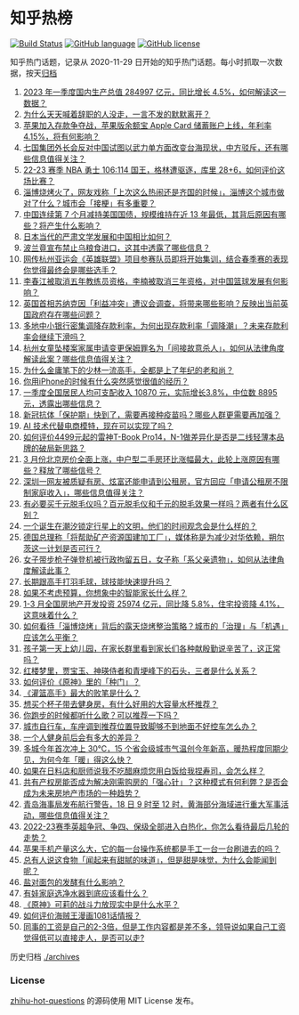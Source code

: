 # 知乎热榜
[![Build Status](https://github.com/ToWeLong/zhihu-hot-questions/workflows/CI/badge.svg)](https://github.com/ToWeLong/zhihu-hot-questions/actions)
[![GitHub language](https://img.shields.io/badge/language-golang-orange.svg)](https://golang.org/)
[![GitHub license](https://img.shields.io/github/license/ToWeLong/zhihu-hot-questions)](https://github.com/ToWeLong/zhihu-hot-questions/blob/main/LICENSE)

知乎热门话题，记录从 2020-11-29 日开始的知乎热门话题。每小时抓取一次数据，按天[归档](./archives)

<!-- BEGIN -->

1. [2023 年一季度国内生产总值 284997 亿元，同比增长 4.5%，如何解读这一数据？](https://www.zhihu.com/question/596252322)
1. [为什么天天喊着辞职的人没走，一言不发的默默离开？](https://www.zhihu.com/question/595489312)
1. [苹果加入存款争夺战，苹果版余额宝 Apple Card 储蓄账户上线，年利率 4.15%，将有何影响？](https://www.zhihu.com/question/596245129)
1. [七国集团外长会反对中国试图以武力单方面改变台海现状，中方驳斥，还有哪些信息值得关注？](https://www.zhihu.com/question/596098771)
1. [22-23 赛季 NBA 勇士 106:114 国王，格林遭驱逐，库里 28+6，如何评价这场比赛？](https://www.zhihu.com/question/596249018)
1. [淄博烧烤火了，网友戏称「上次这么热闹还是齐国的时候」，淄博这个城市做对了什么？城市会「接梗」有多重要？](https://www.zhihu.com/question/595805149)
1. [中国连续第 7 个月减持美国国债，规模维持在近 13 年最低，其背后原因有哪些？将产生什么影响？](https://www.zhihu.com/question/596239283)
1. [日本当代的严肃文学发展和中国相比如何？](https://www.zhihu.com/question/595907763)
1. [波兰竟宣布禁止乌粮食进口，这其中透露了哪些信息？](https://www.zhihu.com/question/596126728)
1. [网传杭州亚运会《英雄联盟》项目参赛队员即将开始集训，结合春季赛的表现你觉得最终会是哪些选手？](https://www.zhihu.com/question/596100611)
1. [李春江被取消五年教练员资格，李楠被取消三年资格，对中国篮球发展有何影响？](https://www.zhihu.com/question/596045750)
1. [英国首相苏纳克因「利益冲突」遭议会调查，将带来哪些影响？反映出当前英国政府存在哪些问题？](https://www.zhihu.com/question/596244522)
1. [多地中小银行密集调降存款利率，为何出现存款利率「调降潮」？未来存款利率会继续下滑吗？](https://www.zhihu.com/question/596236766)
1. [杭州女童坠楼案家属申请变更保姆罪名为「间接故意杀人」，如何从法律角度解读此案？哪些信息值得关注？](https://www.zhihu.com/question/596256411)
1. [为什么金庸笔下的少林一流高手，全都是上了年纪的老和尚？](https://www.zhihu.com/question/588034517)
1. [你用iPhone的时候有什么突然感觉很值的经历？](https://www.zhihu.com/question/591817801)
1. [一季度全国居民人均可支配收入 10870 元，实际增长3.8%，中位数 8895 元，透露出哪些信息？](https://www.zhihu.com/question/596253653)
1. [新冠抗体「保护期」快到了，需要再接种疫苗吗？哪些人群更需要再加强？](https://www.zhihu.com/question/596237787)
1. [AI 技术代替电商模特，现在可以实现了吗？](https://www.zhihu.com/question/590884963)
1. [如何评价4499元起的雷神T-Book Pro14，N-1做差异化是否是二线轻薄本品牌的破局新思路？](https://www.zhihu.com/question/593172289)
1. [3 月份北京房价全面上涨，中户型二手房环比涨幅最大，此轮上涨原因有哪些？释放了哪些信号？](https://www.zhihu.com/question/596237481)
1. [深圳一网友被质疑有房、炫富还能申请到公租房，官方回应「申请公租房不限制家庭收入」，哪些信息值得关注？](https://www.zhihu.com/question/595986067)
1. [有必要买千元脱毛仪吗？百元脱毛仪和千元的脱毛效果一样吗？两者有什么区别？](https://www.zhihu.com/question/595952244)
1. [一个诞生在潮汐锁定行星上的文明，他们的时间观念会是什么样的？](https://www.zhihu.com/question/521285070)
1. [德国总理称「将帮助矿产资源国建加工厂」，媒体称是为减少对华依赖，朔尔茨这一计划是否可行？](https://www.zhihu.com/question/596128595)
1. [女子带步枪子弹登机被行政拘留五日，女子称「系父亲遗物」，如何从法律角度解读此事？](https://www.zhihu.com/question/595317077)
1. [长期跟高手打羽毛球，球技能快速提升吗？](https://www.zhihu.com/question/594624852)
1. [如果不考虑预算，你想象中的智能家长什么样？](https://www.zhihu.com/question/596047128)
1. [1-3 月全国房地产开发投资 25974 亿元，同比降 5.8%，住宅投资降 4.1%，这意味着什么？](https://www.zhihu.com/question/596253645)
1. [如何看待「淄博烧烤」背后的露天烧烤整治策略？城市的「治理」与「机遇」应该怎么平衡？](https://www.zhihu.com/question/595806985)
1. [孩子第一天上幼儿园，在家长群里看到家长们各种献殷勤说辛苦了，这正常吗？](https://www.zhihu.com/question/594877812)
1. [红楼梦里，贾宝玉、神瑛侍者和青埂峰下的石头，三者是什么关系？](https://www.zhihu.com/question/51719092)
1. [如何评价《原神》里的「种门」？](https://www.zhihu.com/question/578412224)
1. [《灌篮高手》最大的败笔是什么？](https://www.zhihu.com/question/478133861)
1. [想买个杯子带去健身房，有什么好用的大容量水杯推荐？](https://www.zhihu.com/question/595330873)
1. [你跑步的时候都听什么歌？可以推荐一下吗？](https://www.zhihu.com/question/595470582)
1. [城市自行车，车座调到推荐位置导致脚够不到地面不好控车怎么办？](https://www.zhihu.com/question/595376377)
1. [一个人健身前后会有多大的差异？](https://www.zhihu.com/question/575834571)
1. [多城今年首次冲上 30℃，15 个省会级城市气温创今年新高，暖热程度同期少见，为何今年「暖」得这么快？](https://www.zhihu.com/question/595961266)
1. [如果在日料店和厨师说我不吃醋麻烦您用白饭给我捏寿司，会怎么样？](https://www.zhihu.com/question/595632618)
1. [共有产权房能否成为解决刚需购房的「强心针」？这种模式有何利弊？是否会成为未来房地产市场的一种趋势？](https://www.zhihu.com/question/596162834)
1. [青岛海事局发布航行警告，18 日 9 时至 12 时，黄海部分海域进行重大军事活动，哪些信息值得关注？](https://www.zhihu.com/question/596245400)
1. [2022-23赛季英超争冠、争四、保级全部进入白热化，你怎么看待最后几轮的走势？](https://www.zhihu.com/question/596042551)
1. [苹果手机产量这么大，它的每一台操作系统都是手工一台一台刷进去的吗？](https://www.zhihu.com/question/595955808)
1. [总有人说这食物「闻起来有甜腻的味道」，但是甜是味觉，为什么会能闻到呢？](https://www.zhihu.com/question/593740239)
1. [盐对面包的发酵有什么影响？](https://www.zhihu.com/question/20061525)
1. [有娃家庭选净水器到底应该看什么？](https://www.zhihu.com/question/593486126)
1. [《原神》可莉的战斗力放现实中是什么水平？](https://www.zhihu.com/question/595638245)
1. [如何评价海贼王漫画1081话情报？](https://www.zhihu.com/question/596155110)
1. [同事的工资是自己的2-3倍，但是工作内容都是差不多，领导说如果自己工资觉得低可以直接走人，是否可以走?](https://www.zhihu.com/question/595510957)

<!-- END -->

历史归档 [./archives](./archives)


### License
[zhihu-hot-questions](https://github.com/towelong/zhihu-hot-questions) 的源码使用 MIT License 发布。